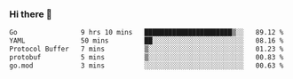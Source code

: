 ### Hi there 👋

<!--
**yeya24/yeya24** is a ✨ _special_ ✨ repository because its `README.md` (this file) appears on your GitHub profile.

Here are some ideas to get you started:

- 🔭 I’m currently working on ...
- 🌱 I’m currently learning ...
- 👯 I’m looking to collaborate on ...
- 🤔 I’m looking for help with ...
- 💬 Ask me about ...
- 📫 How to reach me: ...
- 😄 Pronouns: ...
- ⚡ Fun fact: ...
-->

<!--START_SECTION:waka-->

```txt
Go                9 hrs 10 mins   ██████████████████████▒░░   89.12 %
YAML              50 mins         ██░░░░░░░░░░░░░░░░░░░░░░░   08.16 %
Protocol Buffer   7 mins          ▒░░░░░░░░░░░░░░░░░░░░░░░░   01.23 %
protobuf          5 mins          ▒░░░░░░░░░░░░░░░░░░░░░░░░   00.83 %
go.mod            3 mins          ░░░░░░░░░░░░░░░░░░░░░░░░░   00.63 %
```

<!--END_SECTION:waka-->
